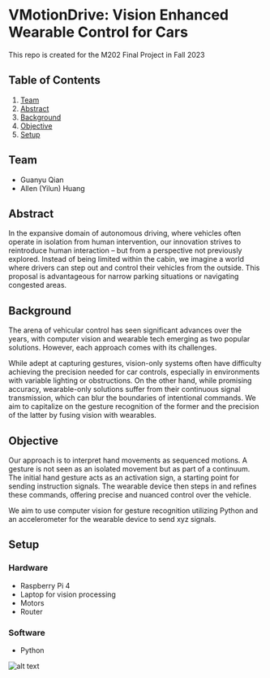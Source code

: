 # VMotionDrive: Vision Enhanced Wearable Control for Cars

This repo is created for the M202 Final Project in Fall 2023

## Table of Contents

1. [Team](#team)
2. [Abstract](#abstract)
3. [Background](#background)
4. [Objective](#objective)
5. [Setup](#setup)



## Team

* Guanyu Qian
* Allen (Yilun) Huang

## Abstract

In the expansive domain of autonomous driving, where vehicles often operate in isolation from human intervention, our innovation strives to reintroduce human interaction – but from a perspective not previously explored. Instead of being limited within the cabin, we imagine a world where drivers can step out and control their vehicles from the outside. This proposal is advantageous for narrow parking situations or navigating congested areas.

## Background 

The arena of vehicular control has seen significant advances over the years, with computer vision and wearable tech emerging as two popular solutions. However, each approach comes with its challenges.

While adept at capturing gestures, vision-only systems often have difficulty achieving the precision needed for car controls, especially in environments with variable lighting or obstructions. On the other hand, while promising accuracy, wearable-only solutions suffer from their continuous signal transmission, which can blur the boundaries of intentional commands. We aim to capitalize on the gesture recognition of the former and the precision of the latter by fusing vision with wearables.

## Objective

Our approach is to interpret hand movements as sequenced motions. A gesture is not seen as an isolated movement but as part of a continuum. The initial hand gesture acts as an activation sign, a starting point for sending instruction signals. The wearable device then steps in and refines these commands, offering precise and nuanced control over the vehicle. 

We aim to use computer vision for gesture recognition utilizing Python and an accelerometer for the wearable device to send xyz signals.


## Setup

### Hardware 

* Raspberry Pi 4
* Laptop for vision processing
* Motors
* Router

### Software

* Python


![alt text](https://raw.githubusercontent.com/QGY511/VMotionDrive-Vision-Enhanced-Wearable-Control-for-Cars/main/images/gesture_demo)
